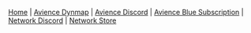 [Home](https://github.com/mnfu/AvienceDocs/wiki) | [Avience Dynmap](http://map.avience.co.uk:8123) | [Avience Discord](https://discord.gg/t6qhTsT) | [Avience Blue Subscription](https://discord.com/channels/216964456452849664/role-subscriptions) | [Network Discord](https://discord.gg/3HKdGvNaqR) | [Network Store](https://jaystechvault.craftingstore.net/category/234313)
